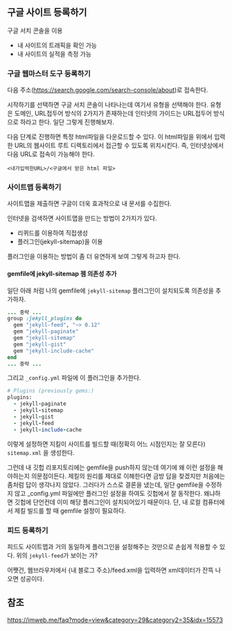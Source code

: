 ## 구글 사이트 등록하기

구글 서치 콘솔을 이용

* 내 사이트의 트래픽을 확인 가능
* 내 사이트의 실적을 측정 가능

### 구글 웹마스터 도구 등록하기

다음 주소(https://search.google.com/search-console/about)로 접속한다.

시작하기를 선택하면 구글 서치 콘솔이 나타나는데 여기서 유형을 선택해야 한다. 유형은 도메인, URL접두어 방식의 2가지가 존재하는데 인터넷의 가이드는 URL접두어 방식으로 하라고 한다. 일단 그렇게 진행해보자. 

다음 단계로 진행하면 특정 html파일을 다운로드할 수 있다. 이 html파일을 위에서 입력한 URL의 웹사이트 루트 디렉토리에서 접근할 수 있도록 위치시킨다. 즉, 인터넷상에서 다음 URL로 접속이 가능해야 한다. 

```
<내가입력한URL>/<구글에서 받은 html 파일>
```

### 사이트맵 등록하기

사이트맵을 제출하면 구글이 더욱 효과적으로 내 문서를 수집한다.

인터넷을 검색하면 사이트맵을 만드는 방법이 2가지가 있다. 

* 리퀴드를 이용하여 직접생성
* 플러그인(jekyll-sitemap)을 이용 

플러그인을 이용하는 방법이 좀 더 유연하게 보여 그렇게 하고자 한다. 

#### gemfile에 jekyll-sitemap 젬 의존성 추가

일단 아래 처럼 나의 gemfile에 `jekyll-sitemap` 플러그인이 설치되도록 의존성을 추가하자. 

```ruby
... 중략 ...
group :jekyll_plugins do
  gem "jekyll-feed", "~> 0.12"
  gem "jekyll-paginate"
  gem "jekyll-sitemap"
  gem "jekyll-gist"
  gem "jekyll-include-cache"
end
... 중략 ...
```

그리고 `_config.yml` 파일에 이 플러그인을 추가한다. 

```ruby
# Plugins (previously gems:)
plugins:
  - jekyll-paginate
  - jekyll-sitemap
  - jekyll-gist
  - jekyll-feed
  - jekyll-include-cache

```

이렇게 설정하면 지킬이 사이트를 빌드할 때(정확히 어느 시점인지는 잘 모른다) `sitemap.xml` 을 생성한다. 

그런데 내 깃헙 리포지토리에는 gemfile을 push하지 않는데 여기에 왜 이런 설정을 해야하는지 의문점이든다. 제킬의 원리를 제대로 이해한다면 금방 답을 찾겠지만 처음에는 좀처럼 답이 생각나지 않았다. 그러다가 스스로 결론을 냈는데, 일단 gemfile을 수정하지 않고 _config.yml 파일에만 플러그인 설정을 하여도 깃헙에서 잘 동작한다. 왜냐하면 깃헙에 단언컨데 이미 해당 플러그인이 설치되어있기 때문이다. 단, 내 로컬 컴퓨터에서 제킬 빌드를 할 때 gemfile 설정이 필요하다.  

### 피드 등록하기

피드도 사이트맵과 거의 동일하게 플러그인을 설정해주는 것만으로 손쉽게 적용할 수 있다. 위의 `jekyll-feed`가 보이는 가?

어쨋건, 웹브라우저에서 {내 블로그 주소}/feed.xml을 입력하면 xml데이터가 잔뜩 나오면 성공이다. 

## 참조
https://imweb.me/faq?mode=view&category=29&category2=35&idx=15573
